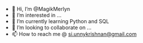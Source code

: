 - 👋 Hi, I’m @MagikMerlyn
- 👀 I’m interested in ...
- 🌱 I’m currently learning Python and SQL
- 💞️ I’m looking to collaborate on ...
- 📫 How to reach me @ 
  si.unnykrishnan@gmail.com
<!---
MagikMerlyn/MagikMerlyn is a ✨ special ✨ repository because its `README.md` (this file) appears on your GitHub profile.
You can click the Preview link to take a look at your changes.
--->
